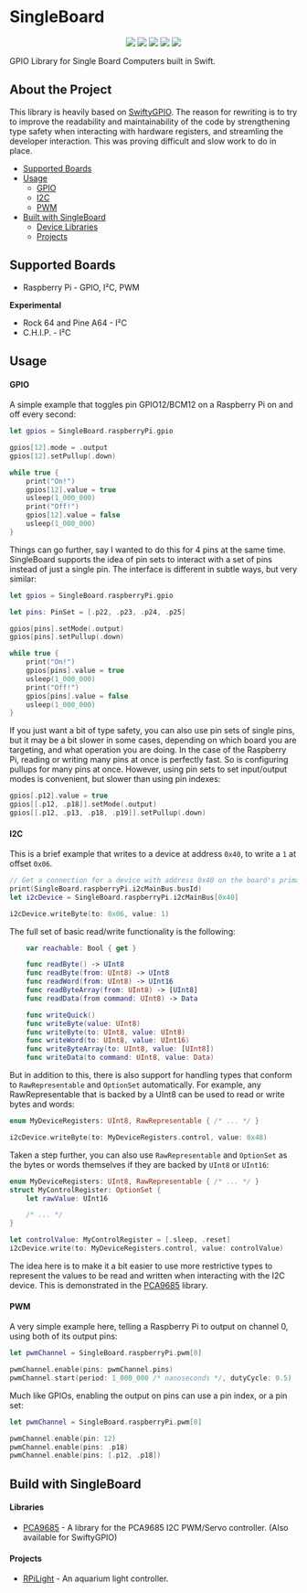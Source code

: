 # SingleBoard

<p align="center">
	<a href="https://raw.githubusercontent.com/Kaiede/SingleBoard/master/LICENSE"><img src="http://img.shields.io/badge/License-MIT-blue.svg?style=flat"/></a>
	<a href="#"><img src="https://img.shields.io/badge/OS-Linux-green.svg?style=flat"/></a> 
	<a href="https://developer.apple.com/swift"><img src="https://img.shields.io/badge/Swift-4.x-orange.svg?style=flat"/></a> 
	<a href="https://github.com/apple/swift-package-manager"><img src="https://img.shields.io/badge/Swift%20Package%20Manager-compatible-brightgreen.svg"/></a>
	<!--<a href="https://slackpass.io/swift-arm"><img src="https://img.shields.io/badge/Slack-swift/arm-red.svg?style=flat"/></a>-->
	<a href="https://travis-ci.org/Kaiede/SingleBoard"><img src="https://travis-ci.org/Kaiede/SingleBoard.svg?branch=master" /></a>
</p>

GPIO Library for Single Board Computers built in Swift.

## About the Project

This library is heavily based on [SwiftyGPIO](https://github.com/uraimo/SwiftyGPIO). The reason for rewriting is to try to improve the readability and maintainability of the code by strengthening type safety when interacting with hardware registers, and streamling the developer interaction. This was proving difficult and slow work to do in place.  

- [Supported Boards](#supported-boards)
- [Usage](#usage)
    - [GPIO](#gpio)
    - [I2C](#i2c)
    - [PWM](#pwm)
- [Built with SingleBoard](#built-with-singleboard)
    - [Device Libraries](#libraries)
    - [Projects](#projects)

## Supported Boards

* Raspberry Pi - GPIO, I²C, PWM

**Experimental**
* Rock 64 and Pine A64 - I²C  
* C.H.I.P. - I²C 

## Usage

#### GPIO

A simple example that toggles pin GPIO12/BCM12 on a Raspberry Pi on and off every second:

```Swift
let gpios = SingleBoard.raspberryPi.gpio

gpios[12].mode = .output
gpios[12].setPullup(.down)

while true {
    print("On!")
    gpios[12].value = true
    usleep(1_000_000)
    print("Off!")
    gpios[12].value = false
    usleep(1_000_000)
}
```

Things can go further, say I wanted to do this for 4 pins at the same time. SingleBoard supports the idea of pin sets to interact with a set of pins instead of just a single pin. The interface is different in subtle ways, but very similar: 

```Swift
let gpios = SingleBoard.raspberryPi.gpio

let pins: PinSet = [.p22, .p23, .p24, .p25]

gpios[pins].setMode(.output)
gpios[pins].setPullup(.down)

while true {
    print("On!")
    gpios[pins].value = true
    usleep(1_000_000)
    print("Off!")
    gpios[pins].value = false
    usleep(1_000_000)
}
```

If you just want a bit of type safety, you can also use pin sets of single pins, but it may be a bit slower in some cases, depending on which board you are targeting, and what operation you are doing. In the case of the Raspberry Pi, reading or writing many pins at once is perfectly fast. So is configuring pullups for many pins at once. However, using pin sets to set input/output modes is convenient, but slower than using pin indexes:

```Swift
gpios[.p12].value = true
gpios[[.p12, .p18]].setMode(.output)
gpios[[.p12, .p13, .p18, .p19]].setPullup(.down)
```

#### I2C

This is a brief example that writes to a device at address `0x40`, to write a `1` at offset `0x06`. 

```Swift
// Get a connection for a device with address 0x40 on the board's primary bus
print(SingleBoard.raspberryPi.i2cMainBus.busId)
let i2cDevice = SingleBoard.raspberryPi.i2cMainBus[0x40]

i2cDevice.writeByte(to: 0x06, value: 1)
```

The full set of basic read/write functionality is the following:

```Swift
    var reachable: Bool { get }

    func readByte() -> UInt8
    func readByte(from: UInt8) -> UInt8
    func readWord(from: UInt8) -> UInt16
    func readByteArray(from: UInt8) -> [UInt8]
    func readData(from command: UInt8) -> Data

    func writeQuick()
    func writeByte(value: UInt8)
    func writeByte(to: UInt8, value: UInt8)
    func writeWord(to: UInt8, value: UInt16)
    func writeByteArray(to: UInt8, value: [UInt8])
    func writeData(to command: UInt8, value: Data)
```
    
But in addition to this, there is also support for handling types that conform to `RawRepresentable` and `OptionSet` automatically. For example, any RawRepresentable that is backed by a UInt8 can be used to read or write bytes and words:

```Swift
enum MyDeviceRegisters: UInt8, RawRepresentable { /* ... */ }

i2cDevice.writeByte(to: MyDeviceRegisters.control, value: 0x48)
```

Taken a step further, you can also use `RawRepresentable` and `OptionSet` as the bytes or words themselves if they are backed by `UInt8` or `UInt16`:

```Swift
enum MyDeviceRegisters: UInt8, RawRepresentable { /* ... */ }
struct MyControlRegister: OptionSet {
	let rawValue: UInt16

	/* ... */
}

let controlValue: MyControlRegister = [.sleep, .reset]
i2cDevice.write(to: MyDeviceRegisters.control, value: controlValue)
```

The idea here is to make it a bit easier to use more restrictive types to represent the values to be read and written when interacting with the I2C device. This is demonstrated in the [PCA9685](https://github.com/Kaiede/PCA9685) library. 

#### PWM

A very simple example here, telling a Raspberry Pi to output on channel 0, using both of its output pins:

```Swift
let pwmChannel = SingleBoard.raspberryPi.pwm[0]

pwmChannel.enable(pins: pwmChannel.pins)
pwmChannel.start(period: 1_000_000 /* nanoseconds */, dutyCycle: 0.5)
```

Much like GPIOs, enabling the output on pins can use a pin index, or a pin set:

```Swift
let pwmChannel = SingleBoard.raspberryPi.pwm[0]

pwmChannel.enable(pin: 12)
pwmChannel.enable(pins: .p18)
pwmChannel.enable(pins: [.p12, .p18])
```

## Build with SingleBoard

#### Libraries

* [PCA9685](https://github.com/Kaiede/PCA9685) - A library for the PCA9685 I2C PWM/Servo controller. (Also available for SwiftyGPIO)

#### Projects

* [RPiLight](https://github.com/Kaiede/RPiLight) - An aquarium light controller. 